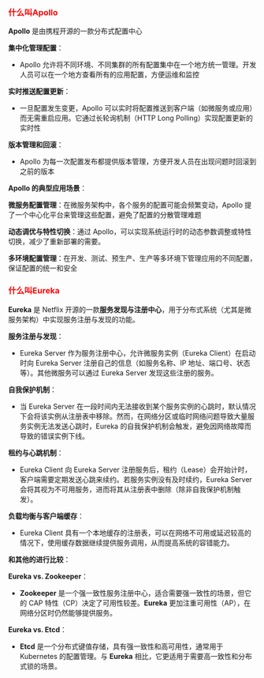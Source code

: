 ### **<font color='red'>什么叫Apollo</font>**

**Apollo** 是由携程开源的一款分布式配置中心

**集中化管理配置**：

- Apollo 允许将不同环境、不同集群的所有配置集中在一个地方统一管理。开发人员可以在一个地方查看所有的应用配置，方便运维和监控

**实时推送配置更新**：

- 一旦配置发生变更，Apollo 可以实时将配置推送到客户端（如微服务或应用）而无需重启应用。它通过长轮询机制（HTTP Long Polling）实现配置更新的实时性

**版本管理和回滚**：

- Apollo 为每一次配置发布都提供版本管理，方便开发人员在出现问题时回滚到之前的版本

**Apollo 的典型应用场景**：

**微服务配置管理**：在微服务架构中，各个服务的配置可能会频繁变动，Apollo 提了一个中心化平台来管理这些配置，避免了配置的分散管理难题

**动态调优与特性切换**：通过 Apollo，可以实现系统运行时的动态参数调整或特性切换，减少了重新部署的需要。

**多环境配置管理**：在开发、测试、预生产、生产等多环境下管理应用的不同配置，保证配置的统一和安全

### **<font color='red'>什么叫Eureka</font>**

**Eureka** 是 Netflix 开源的一款**服务发现与注册中心**，用于分布式系统（尤其是微服务架构）中实现服务注册与发现的功能。

**服务注册与发现**：

- Eureka Server 作为服务注册中心，允许微服务实例（Eureka Client）在启动时向 Eureka Server 注册自己的信息（如服务名称、IP 地址、端口号、状态等）。其他微服务可以通过 Eureka Server 发现这些注册的服务。

**自我保护机制**：

- 当 Eureka Server 在一段时间内无法接收到某个服务实例的心跳时，默认情况下会将该实例从注册表中移除。然而，在网络分区或临时网络问题导致大量服务实例无法发送心跳时，Eureka 的自我保护机制会触发，避免因网络故障而导致的错误实例下线。

**租约与心跳机制**：

- Eureka Client 向 Eureka Server 注册服务后，租约（Lease）会开始计时，客户端需要定期发送心跳来续约。若服务实例没有及时续约，Eureka Server 会将其视为不可用服务，进而将其从注册表中删除（除非自我保护机制触发）。

**负载均衡与客户端缓存**：

- Eureka Client 具有一个本地缓存的注册表，可以在网络不可用或延迟较高的情况下，使用缓存数据继续提供服务调用，从而提高系统的容错能力。

**和其他的进行比较**：

**Eureka vs. Zookeeper**：

- **Zookeeper** 是一个强一致性服务注册中心，适合需要强一致性的场景，但它的 CAP 特性（CP）决定了可用性较差。**Eureka** 更加注重可用性（AP），在网络分区时仍然能够提供服务。

**Eureka vs. Etcd**：

- **Etcd** 是一个分布式键值存储，具有强一致性和高可用性，通常用于 Kubernetes 的配置管理。与 **Eureka** 相比，它更适用于需要高一致性和分布式锁的场景。



